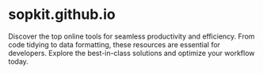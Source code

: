 # sopkit.github.io
Discover the top online tools for seamless productivity and efficiency. From code tidying to data formatting, these resources are essential for developers. Explore the best-in-class solutions and optimize your workflow today.
